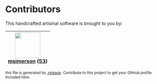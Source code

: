 # Contributors

This handcrafted artisinal software is brought to you by:

| <img height="80" src="https://avatars.githubusercontent.com/u/261635?v=4"><br><a href="https://github.com/msimerson">msimerson</a> (<a href="https://github.com/haraka/haraka-plugin-known-senders/commits?author=msimerson">53</a>) |
| :----------------------------------------------------------------------------------------------------------------------------------------------------------------------------------------------------------------------------------: |

<sub>this file is generated by [.release](https://github.com/msimerson/.release).
Contribute to this project to get your GitHub profile included here.</sub>
